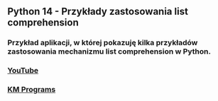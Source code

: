 ## Python 14 - Przykłady zastosowania list comprehension

### Przykład aplikacji, w której pokazuję kilka przykładów zastosowania mechanizmu list comprehension w Python.

### [YouTube](https://www.youtube.com/watch?v=IdVsBCg-Eb0)
### [KM Programs](https://km-programs.pl/)